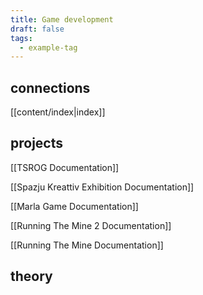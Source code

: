 ```yaml
---
title: Game development
draft: false
tags:
  - example-tag
---
```


## connections
[[content/index|index]]

## projects
[[TSROG Documentation]]

[[Spazju Kreattiv Exhibition Documentation]]

[[Marla Game Documentation]]

[[Running The Mine 2 Documentation]]

[[Running The Mine Documentation]]

## theory

